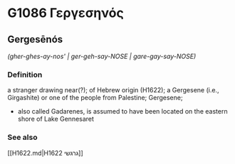 # G1086 Γεργεσηνός

## Gergesēnós

_(gher-ghes-ay-nos' | ger-geh-say-NOSE | gare-gay-say-NOSE)_

### Definition

a stranger drawing near(?); of Hebrew origin (H1622); a Gergesene (i.e., Girgashite) or one of the people from Palestine; Gergesene; 

- also called Gadarenes, is assumed to have been located on the eastern shore of Lake Gennesaret

### See also

[[H1622.md|H1622 גרגשי]]
